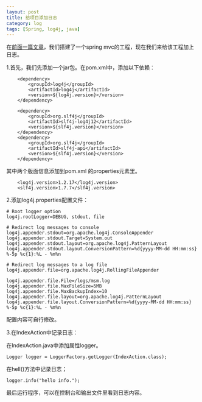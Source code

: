 ```yaml
---
layout: post
title: 给项目添加日志
category: log
tags: [Spring, log4j, java]
---
```



在[前面一篇文章](http://zhxysky.github.io/spring/2012/03/12/spring-mvc-on-maven-web/)，我们搭建了一个spring mvc的工程，现在我们来给该工程加上日志。

1.首先，我们先添加一个jar包。在pom.xml中，添加以下依赖：

		<dependency>
			<groupId>log4j</groupId>
			<artifactId>log4j</artifactId>
			<version>${log4j.version}</version>
		</dependency>

		<dependency>
			<groupId>org.slf4j</groupId>
			<artifactId>slf4j-log4j12</artifactId>
			<version>${slf4j.version}</version>
		</dependency>
		<dependency>
			<groupId>org.slf4j</groupId>
			<artifactId>slf4j-api</artifactId>
			<version>${slf4j.version}</version>
		</dependency>

其中两个版面信息添加到pom.xml 的properties元素里。

		<log4j.version>1.2.17</log4j.version>
		<slf4j.version>1.7.7</slf4j.version>


2.添加log4j.properties配置文件：

	# Root logger option
	log4j.rootLogger=DEBUG, stdout, file
	 
	# Redirect log messages to console
	log4j.appender.stdout=org.apache.log4j.ConsoleAppender
	log4j.appender.stdout.Target=System.out
	log4j.appender.stdout.layout=org.apache.log4j.PatternLayout
	log4j.appender.stdout.layout.ConversionPattern=%d{yyyy-MM-dd HH:mm:ss} %-5p %c{1}:%L - %m%n
	 
	# Redirect log messages to a log file
	log4j.appender.file=org.apache.log4j.RollingFileAppender

	log4j.appender.file.File=/logs/msm.log
	log4j.appender.file.MaxFileSize=5MB
	log4j.appender.file.MaxBackupIndex=10
	log4j.appender.file.layout=org.apache.log4j.PatternLayout
	log4j.appender.file.layout.ConversionPattern=%d{yyyy-MM-dd HH:mm:ss} %-5p %c{1}:%L - %m%n


配置内容可自行修改。

3.在IndexAction中记录日志：

在IndexAction.java中添加属性logger。

	Logger logger = LoggerFactory.getLogger(IndexAction.class);

在hell()方法中记录日志；
	
	logger.info("hello info.");

最后运行程序，可以在控制台和输出文件里看到日志内容。
	
